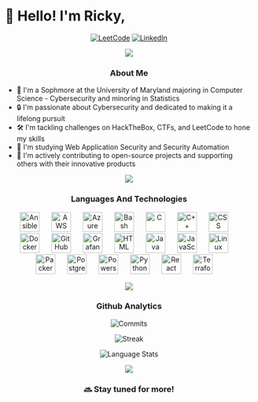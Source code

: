 # 👾 Hello! I'm Ricky,

<!--
### 🌌 Overview
---
-->

<div align="center">

[![LeetCode](https://img.shields.io/badge/-LeetCode-FFA116?style=for-the-badge&logo=LeetCode&logoColor=black)](https://leetcode.com/HackedRico)
[![LinkedIn](https://img.shields.io/badge/LinkedIn-0077B5?style=for-the-badge&logo=linkedin&logoColor=white)]()


![](https://user-images.githubusercontent.com/73097560/115834477-dbab4500-a447-11eb-908a-139a6edaec5c.gif)

### About Me

</div>


- 🐢 I'm a Sophmore at the University of Maryland majoring in Computer Science - Cybersecurity and minoring in Statistics
- 🔒 I'm passionate about Cybersecurity and dedicated to making it a lifelong pursuit
- 🛠️ I'm tackling challenges on HackTheBox, CTFs, and LeetCode to hone my skills
- 📖 I'm studying Web Application Security and Security Automation
- 🤝 I'm actively contributing to open-source projects and supporting others with their innovative products


<div align="center">

![](https://user-images.githubusercontent.com/73097560/115834477-dbab4500-a447-11eb-908a-139a6edaec5c.gif)

  
### Languages And Technologies

<p align="center">
  <img alt="Ansible" width="40px" style="padding-right:20px;" src="https://cdn.jsdelivr.net/gh/devicons/devicon@latest/icons/ansible/ansible-original.svg" />
  <img alt="AWS" width="40px" style="padding-right:20px;" src="https://cdn.jsdelivr.net/gh/devicons/devicon@latest/icons/amazonwebservices/amazonwebservices-original-wordmark.svg" />
  <img alt="Azure" width="40px" style="padding-right:20px;" src="https://cdn.jsdelivr.net/gh/devicons/devicon@latest/icons/azure/azure-original.svg" />
  <img alt="Bash" width="40px" style="padding-right:20px;" src="https://user-images.githubusercontent.com/25181517/192158606-7c2ef6bd-6e04-47cf-b5bc-da2797cb5bda.png" />
  <img alt="C" width="40px" style="padding-right:20px;" src="https://cdn.jsdelivr.net/gh/devicons/devicon@latest/icons/c/c-original.svg" />
  <img alt="C++" width="40px" style="padding-right:20px;" src="https://cdn.jsdelivr.net/gh/devicons/devicon@latest/icons/cplusplus/cplusplus-original.svg" />
  <img alt="CSS" width="40px" style="padding-right:20px;" src="https://cdn.jsdelivr.net/gh/devicons/devicon/icons/css3/css3-plain.svg"/>
  <img alt="Docker" width="40px" style="padding-right:20px;" src="https://cdn.jsdelivr.net/gh/devicons/devicon@latest/icons/docker/docker-original.svg" />
  <img alt="GitHub" width="40px" style="padding-right:20px;" src="https://user-images.githubusercontent.com/25181517/192108374-8da61ba1-99ec-41d7-80b8-fb2f7c0a4948.png" />
  <img alt="Grafana" width="40px" style="padding-right:20px;" src="https://user-images.githubusercontent.com/25181517/182534075-4962068b-4407-46c2-ac67-ddcb86af30cc.png" />
  <img alt="HTML" width="40px" style="padding-right:20px;" src="https://cdn.jsdelivr.net/gh/devicons/devicon/icons/html5/html5-plain.svg" />
  <img alt="Java" width="40px" style="padding-right:20px;" src="https://cdn.jsdelivr.net/gh/devicons/devicon/icons/java/java-original.svg" />
  <img alt="JavaScript" width="40px" style="padding-right:20px;" src="https://cdn.jsdelivr.net/gh/devicons/devicon/icons/javascript/javascript-plain.svg" />
  <img alt="Linux" width="40px" style="padding-right:20px;" src="https://cdn.jsdelivr.net/gh/devicons/devicon/icons/linux/linux-original.svg" />
  <img alt="Packer" width="40px" style="padding-right:20px;" src="https://cdn.jsdelivr.net/gh/devicons/devicon@latest/icons/packer/packer-original-wordmark.svg" />
  <img alt="PostgreSQL" width="40px" style="padding-right:20px;" src="https://cdn.jsdelivr.net/gh/devicons/devicon@latest/icons/postgresql/postgresql-original-wordmark.svg" />
  <img alt="Powershell" width="40px" style="padding-right:20px;" src="https://cdn.jsdelivr.net/gh/devicons/devicon@latest/icons/powershell/powershell-original.svg" />
  <img alt="Python" width="40px" style="padding-right:20px;" src="https://cdn.jsdelivr.net/gh/devicons/devicon/icons/python/python-original.svg" />
  <img alt="React" width="40px" style="padding-right:20px;" src="https://cdn.jsdelivr.net/gh/devicons/devicon/icons/react/react-original.svg" />
  <img alt="Terraform" width="40px" style="padding-right:20px;" src="https://cdn.jsdelivr.net/gh/devicons/devicon@latest/icons/terraform/terraform-original.svg" />
</p>

![](https://user-images.githubusercontent.com/73097560/115834477-dbab4500-a447-11eb-908a-139a6edaec5c.gif)

###  Github Analytics
  
![Commits](https://github-readme-stats.vercel.app/api?username=hackedrico&theme=nightowl&hide_border=true&include_all_commits=true&count_private=true)

![Streak](https://github-readme-streak-stats.herokuapp.com/?user=HackedRico&theme=nightowl&hide_border=true)

![Language Stats](https://github-readme-stats.vercel.app/api/top-langs/?username=hackedrico&theme=nightowl&hide_border=true&include_all_commits=true&count_private=true&layout=compact)

![](https://user-images.githubusercontent.com/73097560/115834477-dbab4500-a447-11eb-908a-139a6edaec5c.gif)

### 🔜 Stay tuned for more!

</div>




<!-- BELOW ARE OLD ASSETS --> 
<!-- 
## Extras
<img src="https://leetcode-badge-showcase.vercel.app/api?username=HackedRico&theme=nightowl" alt="LeetCode Badges"/> 
-->


<!-- OLD COLOR THEME
###  Github Analytics
  
![Commits](https://github-readme-stats.vercel.app/api?username=hackedrico&theme=aura&hide_border=true&include_all_commits=true&count_private=true)

![Streak](https://github-readme-streak-stats.herokuapp.com/?user=HackedRico&theme=aura&hide_border=true)

![Language Stats](https://github-readme-stats.vercel.app/api/top-langs/?username=hackedrico&theme=aura&hide_border=true&include_all_commits=true&count_private=true&layout=compact)

-->

<!--
### 🚀 Projects Worked On
---

- [MITRE-ATT&CK Evaluations](https://github.com/attackevals/ael)

-->

<!--
### 🛠️ Currently Learning
---

- Full Stack Development
- CompTIA PenTest+
-->

<!-- Cool Assets 
<!-- 🌌 Overview -->

<!-- ### 👨🏽‍💻 Languages and Technologies -->

<!-- --- -->
<!-- Username has to be Lower case -->
